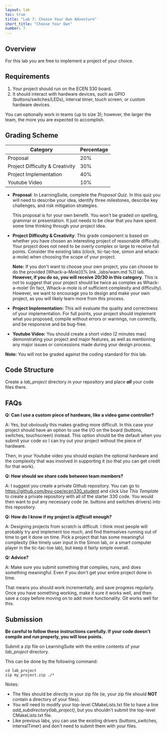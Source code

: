 ```yaml
---
layout: lab
toc: true
title: "Lab 7: Choose Your Own Adventure"
short_title: "Choose Your Own"
number: 7
---
```


## Overview

For this lab you are free to implement a project of your choice.

## Requirements

1. Your project should run on the ECEN 330 board.  
1. It should interact with hardware devices, such as GPIO (buttons/switches/LEDs), interval timer, touch screen, or custom hardware devices.

You can optionally work in teams (up to size 3); however, the larger the team, the more you are expected to accomplish.


## Grading Scheme

| Category  | Percentage |
|-----------|------------|
| Proposal  | 20%   
| Project Difficulty & Creativity   | 30%
| Project Implementation            | 40%
| Youtube Video                     | 10%

  * **Proposal**: In LearningSuite, complete the *Proposal Quiz*. In this quiz you will need to describe your idea, identify three milestones, describe key challenges, and risk mitigation strategies.

    This proposal is for your own benefit.  You won't be graded on spelling, grammar or presentation.  It just needs to be clear that you have spent some time thinking through your project idea.
 
 * **Project Difficulty & Creativity**: This grade component is based on whether you have chosen an interesting project of reasonable difficulty.  Your project does not need to be overly complex or large to receive full points.  Consider the existing labs (clock, tic-tac-toe, simon and whack-a-mole) when choosing the scope of your project.

   **Note:** If you don't want to choose your own project, you can choose to do the provided [Whack-a-Mole]({% link _labs/wam.md %}) lab.  **However, if you do so, you will receive 20/30 in this category**.  This is not to suggest that your project should be twice as complex as Whack-a-mole! (In fact, Whack-a-mole is of sufficient complexity and difficulty).  However, we want to encourage you to design and make your own project, as you will likely learn more from this process.

* **Project Implementation:** This will evaluate the quality and correctness of your implementation.  For full points, your project should implement what you proposed, compile without errors or warnings, run correctly, and be responsive and be bug-free.

* **Youtube Video:** You should create a short video (2 minutes max) demonstrating your project and major features, as well as mentioning any major issues or concessions made during your design process. 

**Note:** You will not be graded against the coding standard for this lab.

## Code Structure

Create a *lab_project* directory in your repository and place **_all_** your code files there.

## FAQs

**Q: Can I use a custom piece of hardware, like a video game controller?**

A: Yes, but obviously this makes grading more difficult.  In this case your project should have an option to use the I/O on the board (buttons, switches, touchscreen) instead.  This option should be the default when you submit your code so I can try out your project without the piece of hardware.  

Then, in your Youtube video you should explain the optional hardware and the complexity that was involved in supporting it (so that you can get credit for that work).

**Q: How should we share code between team members?**

A: I suggest you create a private Github repository.  You can go to <https://github.com/byu-cpe/ecen330_student> and click *Use This Template* to create a private repository with all of the starter 330 code.  You would then want to put any necessary code (ie. buttons and switches drivers) into this repository.

**Q: How do I know if my project is *difficult* enough?**

A: Designing projects from scratch is difficult.  I think most people will probably try and implement too much, and find themselves running out of time to get it done on time. Pick a project that has some meaningful complexity (like timely user input in the Simon lab, or a smart computer player in the tic-tac-toe lab), but keep it fairly simple overall.

**Q: Advice?**

A: Make sure you submit something that compiles, runs, and does something meaningful.  Even if you don't get your entire project done in time.

That means you should work incrementally, and save progress regularly.  Once you have something working, make it sure it works well, and then save a copy before moving on to add more functionality.  Git works well for this.

## Submission

**Be careful to follow these instructions carefully.  If your code doesn't compile and run properly, you will lose points.**

Submit a zip file on LearningSuite with the entire contents of your *lab_project* directory.

This can be done by the following command:
```
cd lab_project
zip my_project.zip ./*
```

Notes:
  * The files should be *directly* in your zip file (ie, your zip file should **NOT** contain a directory of your files).
  * You will need to modify your top-level CMakeLists.txt file to have a line *add_subdirectory(lab_project)*, but you shouldn't submit the top-level CMakeLists.txt file.
  * Like previous labs, you can use the existing drivers (buttons_switches, intervalTimer) and don't need to submit them with your files.  
